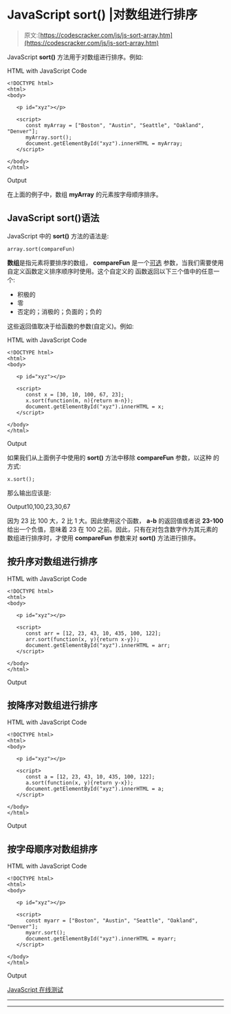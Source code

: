 # JavaScript sort() |对数组进行排序

> 原文:[https://codescracker.com/js/js-sort-array.htm](https://codescracker.com/js/js-sort-array.htm)

JavaScript **sort()** 方法用于对数组进行排序。例如:

HTML with JavaScript Code

```
<!DOCTYPE html>
<html>
<body>

   <p id="xyz"></p>

   <script>
      const myArray = ["Boston", "Austin", "Seattle", "Oakland", "Denver"];
      myArray.sort();
      document.getElementById("xyz").innerHTML = myArray;
   </script>

</body>
</html>
```

Output

在上面的例子中，数组 **myArray** 的元素按字母顺序排序。

## JavaScript sort()语法

JavaScript 中的 **sort()** 方法的语法是:

```
array.sort(compareFun)
```

**数组**是指元素将要排序的数组， **compareFun** 是一个<u>可选</u> 参数，当我们需要使用自定义函数定义排序顺序时使用。这个自定义的 函数返回以下三个值中的任意一个:

*   积极的
*   零
*   否定的；消极的；负面的；负的

这些返回值取决于给函数的参数(自定义)。例如:

HTML with JavaScript Code

```
<!DOCTYPE html>
<html>
<body>

   <p id="xyz"></p>

   <script>
      const x = [30, 10, 100, 67, 23];
      x.sort(function(m, n){return m-n});
      document.getElementById("xyz").innerHTML = x;
   </script>

</body>
</html>
```

Output

如果我们从上面例子中使用的 **sort()** 方法中移除 **compareFun** 参数，以这种 的方式:

```
x.sort();
```

那么输出应该是:

Output10,100,23,30,67

因为 23 比 100 大，2 比 1 大。因此使用这个函数， **a-b** 的返回值或者说 **23-100** 给出一个负值，意味着 23 在 100 之前。因此，只有在对包含数字作为其元素的数组进行排序时，才使用 **compareFun** 参数来对 **sort()** 方法进行排序。

## 按升序对数组进行排序

HTML with JavaScript Code

```
<!DOCTYPE html>
<html>
<body>

   <p id="xyz"></p>

   <script>
      const arr = [12, 23, 43, 10, 435, 100, 122];
      arr.sort(function(x, y){return x-y});
      document.getElementById("xyz").innerHTML = arr;
   </script>

</body>
</html>
```

Output

## 按降序对数组进行排序

HTML with JavaScript Code

```
<!DOCTYPE html>
<html>
<body>

   <p id="xyz"></p>

   <script>
      const a = [12, 23, 43, 10, 435, 100, 122];
      a.sort(function(x, y){return y-x});
      document.getElementById("xyz").innerHTML = a;
   </script>

</body>
</html>
```

Output

## 按字母顺序对数组排序

HTML with JavaScript Code

```
<!DOCTYPE html>
<html>
<body>

   <p id="xyz"></p>

   <script>
      const myarr = ["Boston", "Austin", "Seattle", "Oakland", "Denver"];
      myarr.sort();
      document.getElementById("xyz").innerHTML = myarr;
   </script>

</body>
</html>
```

Output

[JavaScript 在线测试](/exam/showtest.php?subid=6)

* * *

* * *